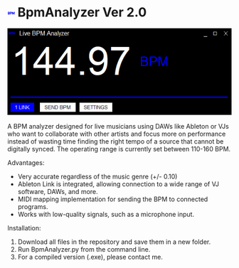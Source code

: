 # ![plot](./bpm.png) BpmAnalyzer Ver 2.0

<p align="center">
 <img src="./UI.png">
</p>
<p align="center">

A BPM analyzer designed for live musicians using DAWs like Ableton or VJs who want to collaborate with other artists and focus more on performance instead of wasting time finding the right tempo of a source that cannot be digitally synced. The operating range is currently set between 110-160 BPM.

Advantages:
 
   - Very accurate regardless of the music genre (+/- 0.10)
   - Ableton Link is integrated, allowing connection to a wide range of VJ software, DAWs, and more.
   - MIDI mapping implementation for sending the BPM to connected programs.
   - Works with low-quality signals, such as a microphone input.

Installation:

   1. Download all files in the repository and save them in a new folder.
   2. Run BpmAnalyzer.py from the command line.
   3. For a compiled version (.exe), please contact me.
